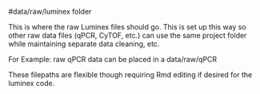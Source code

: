 #data/raw/luminex folder

This is where the raw Luminex files should go. This is set up this way so other raw data files (qPCR, CyTOF, etc.) can use the same project folder while maintaining separate data cleaning, etc.

For Example:
raw qPCR data can be placed in a data/raw/qPCR

These filepaths are flexible though requiring Rmd editing if desired for the luminex code. 
